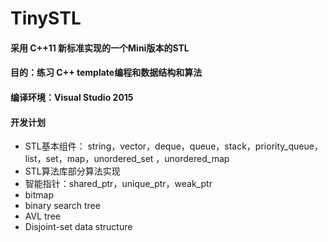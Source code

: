 # TinySTL

#### 采用 C++11 新标准实现的一个Mini版本的STL
#### 目的：练习 C++ template编程和数据结构和算法
#### 编译环境：Visual Studio 2015
#### 开发计划
* STL基本组件： string，vector，deque，queue，stack，priority_queue，list，set，map，unordered_set ，unordered_map 
* STL算法库部分算法实现
* 智能指针：shared_ptr，unique_ptr，weak_ptr
* bitmap
* binary search tree
* AVL tree
* Disjoint-set data structure
